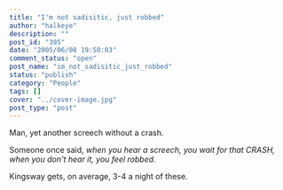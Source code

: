 ```yaml
---
title: "I'm not sadisitic, just robbed"
author: "halkeye"
description: ""
post_id: "395"
date: "2005/06/08 19:50:03"
comment_status: "open"
post_name: "im_not_sadisitic_just_robbed"
status: "publish"
category: "People"
tags: []
cover: "../cover-image.jpg"
post_type: "post"
---
```


Man, yet another screech without a crash.

Someone once said, _when you hear a screech, you wait for that CRASH, when you don't hear it, you feel robbed_.

Kingsway gets, on average, 3-4 a night of these.